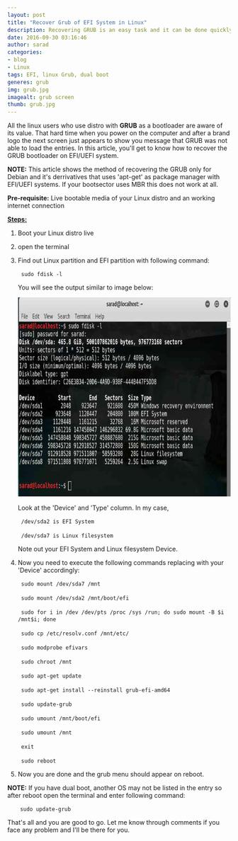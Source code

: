 ```yaml
---
layout: post
title: "Recover Grub of EFI System in Linux"
description: Recovering GRUB is an easy task and it can be done quickly by following these steps. Prepare your Live bootable linux media and get your hands ready to issue the command to the terminal.
date: 2016-09-30 03:16:46
author: sarad
categories:
- blog
- Linux
tags: EFI, linux Grub, dual boot
generes: grub
img: grub.jpg
imagealt: grub screen
thumb: grub.jpg
---
```


All the linux users who use distro with <b>GRUB</b> as a bootloader are aware of its value. That hard time when you power on the computer and after a brand logo the next screen just appears to show you message that GRUB was not able to load the entries. In this article, you'll get to know how to recover the GRUB bootloader on EFI/UEFI system. <!--more-->

<b>NOTE:</b> This article shows the method of recovering the GRUB only for Debian and it's derrivatives that uses 'apt-get' as package manager with EFI/UEFI systems. If your bootsector uses MBR this does not work at all.

<b>Pre-requisite:</b> Live bootable media of your Linux distro and an working internet connection

<u><b>Steps:</b></u>

1. Boot your Linux distro live

2. open the terminal

3. Find out Linux partition and EFI partition with following command:
	
		sudo fdisk -l
		
	You will see the output similar to image below:

	<img src="/assets/img/blog/fdisk.jpg" width="850" height="450" alt="list partitions with fdisk">

	Look at the 'Device' and 'Type' column. In my case, 

		/dev/sda2 is EFI System
	
		/dev/sda7 is Linux filesystem
	
	Note out your EFI System and Linux filesystem Device.

4. Now you need to execute the following commands replacing with your 'Device' accordingly:

		sudo mount /dev/sda7 /mnt
	
		sudo mount /dev/sda2 /mnt/boot/efi
	
		sudo for i in /dev /dev/pts /proc /sys /run; do sudo mount -B $i /mnt$i; done
	
		sudo cp /etc/resolv.conf /mnt/etc/
	
		sudo modprobe efivars
	
		sudo chroot /mnt

		sudo apt-get update
	
		sudo apt-get install --reinstall grub-efi-amd64
	
		sudo update-grub
	
		sudo umount /mnt/boot/efi
	
		sudo umount /mnt

		exit
	
		sudo reboot
	
5. Now you are done and the grub menu should appear on reboot.

<b>NOTE:</b> If you have dual boot, another OS may not be listed in the entry so after reboot open the terminal and enter following command:

		sudo update-grub

That's all and you are good to go. Let me know through comments if you face any problem and I'll be there for you.
